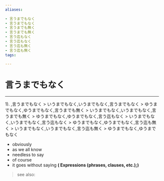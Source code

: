 ```yaml
---
aliases:
    
- 言うまでもなく
- 言うまでもなく
- 言うまでも無く
- 言うまでも無く
- 言う迄もなく
- 言う迄もなく
- 言う迄も無く
- 言う迄も無く
tags:
    
---
```


# 言うまでもなく
---
1).
,言うまでもなく > いうまでもなく,いうまでもなく,言うまでもなく > ゆうまでもなく,ゆうまでもなく,言うまでも無く > いうまでもなく,いうまでもなく,言うまでも無く > ゆうまでもなく,ゆうまでもなく,言う迄もなく > いうまでもなく,いうまでもなく,言う迄もなく > ゆうまでもなく,ゆうまでもなく,言う迄も無く > いうまでもなく,いうまでもなく,言う迄も無く > ゆうまでもなく,ゆうまでもなく

- obviously
- as we all know
- needless to say
- of course
- it goes without saying
**( Expressions (phrases, clauses, etc.);)**
> see also: 
            